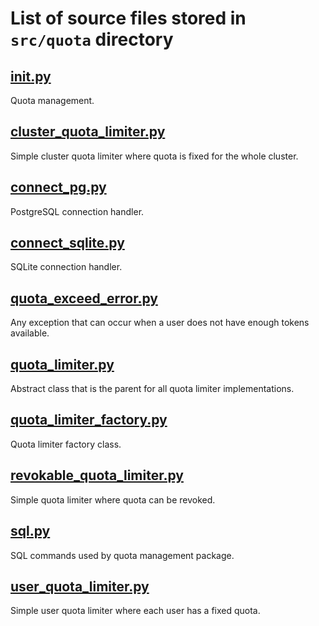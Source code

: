 # List of source files stored in `src/quota` directory

## [__init__.py](__init__.py)
Quota management.

## [cluster_quota_limiter.py](cluster_quota_limiter.py)
Simple cluster quota limiter where quota is fixed for the whole cluster.

## [connect_pg.py](connect_pg.py)
PostgreSQL connection handler.

## [connect_sqlite.py](connect_sqlite.py)
SQLite connection handler.

## [quota_exceed_error.py](quota_exceed_error.py)
Any exception that can occur when a user does not have enough tokens available.

## [quota_limiter.py](quota_limiter.py)
Abstract class that is the parent for all quota limiter implementations.

## [quota_limiter_factory.py](quota_limiter_factory.py)
Quota limiter factory class.

## [revokable_quota_limiter.py](revokable_quota_limiter.py)
Simple quota limiter where quota can be revoked.

## [sql.py](sql.py)
SQL commands used by quota management package.

## [user_quota_limiter.py](user_quota_limiter.py)
Simple user quota limiter where each user has a fixed quota.

